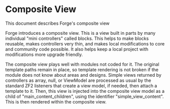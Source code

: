 # Composite View

This document describes Forge's composite view

Forge introduces a composite view. This is a view built in parts by many individual
"mini controllers" called blocks. This helps to make blocks reusable, makes controllers
very thin, and makes local modifications to core and community code possible. It
also helps keep a local project with modifications more upgrade friendly.

The composite view plays well with modules not coded for it. The original template
paths remain in place, so template rendering is not broken if the module does
not know about areas and designs. Simple views returned by controllers as array,
null, or ViewModel are processed as usual by the standard ZF2 listeners that
create a view model, if needed, then attach a template to it. Then, this view is
injected into the composite view model as a child of "main_content_children", using
the identifier "simple_view_content". This is then rendered within the composite
view.
